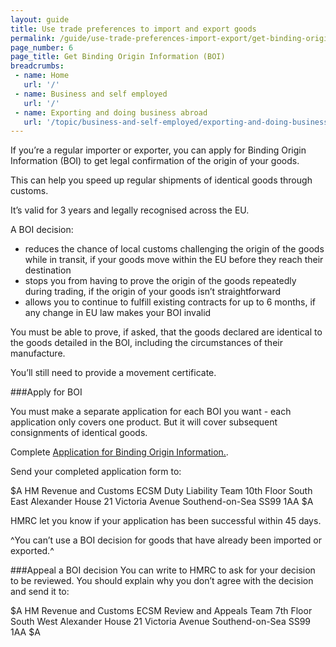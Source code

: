 ```yaml
---
layout: guide
title: Use trade preferences to import and export goods
permalink: /guide/use-trade-preferences-import-export/get-binding-origin-information.html
page_number: 6
page_title: Get Binding Origin Information (BOI)
breadcrumbs:
 - name: Home
   url: '/'
 - name: Business and self employed
   url: '/'
 - name: Exporting and doing business abroad
   url: '/topic/business-and-self-employed/exporting-and-doing-business-abroad.html'   
---
```


If you’re a regular importer or exporter, you can apply for Binding Origin Information (BOI) to get legal confirmation of the origin of your goods. 

This can help you speed up regular shipments of identical goods through customs. 

It’s valid for 3 years and legally recognised across the EU.

A BOI decision:

- reduces the chance of local customs challenging the origin of the goods while in transit, if your goods move within the EU before they reach their destination
- stops you from having to prove the origin of the goods repeatedly during trading, if the origin of your goods isn’t straightforward
- allows you to continue to fulfill existing contracts for up to 6 months, if any change in EU law makes your BOI invalid

You must be able to prove, if asked, that the goods declared are identical to the goods detailed in the BOI, including the circumstances of their manufacture. 

You’ll still need to provide a movement certificate. 

###Apply for BOI

You must make a separate application for each BOI you want - each application only covers one product. But it will cover subsequent consignments of identical goods. 

Complete [Application for Binding Origin Information.](https://public-online.hmrc.gov.uk/lc/content/xfaforms/profiles/forms.html?contentRoot=repository:///Applications/Customs_A/1.0/CE1900&template=CE1900.xdp). 

Send your completed application form to:

$A
HM Revenue and Customs 
ECSM Duty Liability Team 
10th Floor South East 
Alexander House 
21 Victoria Avenue 
Southend-on-Sea 
SS99 1AA 
$A

HMRC let you know if your application has been successful within 45 days.

^You can’t use a BOI decision for goods that have already been imported or exported.^

###Appeal a BOI decision
You can write to HMRC to ask for your decision to be reviewed. You should explain why you don’t agree with the decision and send it to:

$A
HM Revenue and Customs 
ECSM Review and Appeals Team 
7th Floor South West 
Alexander House 
21 Victoria Avenue 
Southend-on-Sea 
SS99 1AA 
$A
